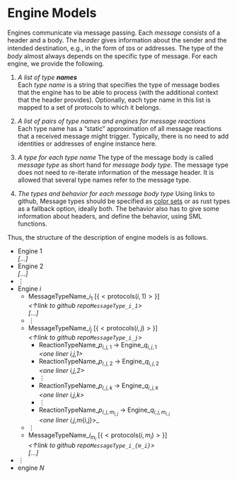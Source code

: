 # Engine Models

Engines communicate via message passing.
Each _message_ consists of a header and a body.
The _header_ gives information about the sender and the intended destination,
e.g., in the form of ɪᴅs or addresses.
The type of the _body_ almost always depends on the specific type of message.
For each engine,
we provide the following.

1. _A list of type **names**_  
   Each _type name_ is a string that specifies
   the type of message bodies that the engine has to be able to process
   (with the additional context that the header provides). <!--
   Type names are also used for naming the places in the Petri net model.
   -->
   Optionally,
   each type name in this list is mapped to a set of protocols to which it belongs.
2. _A list of pairs of type names and engines for message reactions_  
   Each type name has a “static” approximation of all message reactions
   that a received message might trigger.
   Typically, there is no need to add identities or addresses of engine instance here.
3. _A type for each type name_
   The type of the message body is called _message type_ as short hand for _message body type_.
   The message type does not need to re-iterate information of the message header.
   It is allowed that several type names refer to the message type.

4. _The types and behavior for each message body type_
   Using links to github,
   Message types should be specified as
   [color sets](https://cpntools.org/2018/01/12/color-sets/)
   or as rust types as a fallback option,
   ideally both.
   The behavior also has to give some information about headers,
   and define the behavior,
   using SML functions.
   
   <!--
   If possible,
   we describe the behavior in terms of messages previously received.
   This could be achieved by sending auxiliary messages to “self” (bypassing the network),
   effectively calling “self” with a new message.

   The behavior should be specified as
   [SML functions](https://cpntools.org/2018/01/09/functions-declarations-and-control-structures/)
   for [code segments](https://cpntools.org/2018/01/09/code-segments/)
   combined with [guards](https://cpntools.org/2018/01/09/guards/) that state pre-conditions
   in the sense of [Hoare triples](https://en.wikipedia.org/wiki/Hoare_logic#Hoare_triple),
   in particular to allow for several instances of the same engine.
   -->


Thus, the structure of the description of engine models is as follows.

- Engine 1  
  _[…]_
- Engine 2  
  _[…]_
- ⋮
- Engine $i$
  - MessageTypeName_$i_1$ [$\scriptscriptstyle\{<\mathrm{protocols}(i,1)>\}$]  
    _<↑link to github repo`MessageType_i_1`>_  
    _[…]_
  - ⋮
  - MessageTypeName_$i_j$ [$\scriptscriptstyle\{<\mathrm{protocols}(i,j)>\}$]  
    _<↑link to github repo`MessageType_i_j`>_  
    - ReactionTypeName_$p_{i,j,1}$ → Engine_$q_{i,j,1}$  
      _<one liner i,j,1>_
    - ReactionTypeName_$p_{i,j,2}$ → Engine_$q_{i,j,2}$  
      _<one liner i,j,2>_
    - ⋮
    - ReactionTypeName_$p_{i,j,k}$ → Engine_$q_{i,j,k}$  
      _<one liner i,j,k>_
    - ⋮   
    - ReactionTypeName_$p_{i,j,m_{i,j}}$ → Engine_$q_{i,j,m_{i,j}}$  
      _<one liner i,j,m_{i,j}>_
  - ⋮
  - MessageTypeName_$i_{m_i}$ [$\scriptscriptstyle\{<\mathrm{protocols}(i,m_i)>\}$]  
    _<↑link to github repo`MessageType_i_{m_i}`>_  
    _[…]_
- ⋮
- engine $N$

